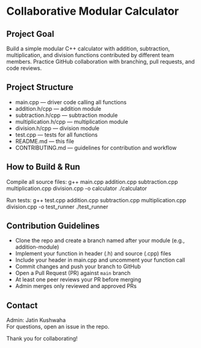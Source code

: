 # Collaborative Modular Calculator

## Project Goal
Build a simple modular C++ calculator with addition, subtraction, multiplication, and division functions contributed by different team members. Practice GitHub collaboration with branching, pull requests, and code reviews.

## Project Structure
- main.cpp — driver code calling all functions
- addition.h/cpp — addition module 
- subtraction.h/cpp — subtraction module
- multiplication.h/cpp — multiplication module 
- division.h/cpp — division module 
- test.cpp — tests for all functions
- README.md — this file
- CONTRIBUTING.md — guidelines for contribution and workflow

## How to Build & Run
Compile all source files:
g++ main.cpp addition.cpp subtraction.cpp multiplication.cpp division.cpp -o calculator
./calculator

Run tests:
g++ test.cpp addition.cpp subtraction.cpp multiplication.cpp division.cpp -o test_runner
./test_runner


## Contribution Guidelines

- Clone the repo and create a branch named after your module (e.g., addition-module)
- Implement your function in header (.h) and source (.cpp) files
- Include your header in main.cpp and uncomment your function call
- Commit changes and push your branch to GitHub
- Open a Pull Request (PR) against `main` branch
- At least one peer reviews your PR before merging
- Admin merges only reviewed and approved PRs

## Contact
Admin: Jatin Kushwaha  
For questions, open an issue in the repo.

Thank you for collaborating!



